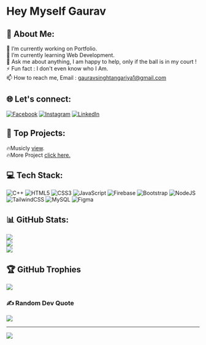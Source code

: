 # Hey <Coders/> Myself Gaurav

## 💫 About Me:
🔭 I’m currently working on Portfolio.<br>🌱 I’m currently learning Web Development.<br>💬 Ask me about anything, I am happy to help, only if the ball is in my court !<br>⚡ Fun fact : I don't even know who I Am.<br>📫 How to reach me, Email : gauravsinghtangariya1@gmail.com


## 🌐 Let's connect:
[![Facebook](https://img.shields.io/badge/Facebook-%231877F2.svg?logo=Facebook&logoColor=white)](https://facebook.com/gauravsinghtangariya1) [![Instagram](https://img.shields.io/badge/Instagram-%23E4405F.svg?logo=Instagram&logoColor=white)](https://instagram.com/gauravsinghtangariya) [![LinkedIn](https://img.shields.io/badge/LinkedIn-%230077B5.svg?logo=linkedin&logoColor=white)](https://linkedin.com/in/gauravsinghtangariya) 

## 🧮 Top Projects:
🔥Musicly [view](https://github.com/Gauravst/Musicly).<br>
🔥More Project [click here.](https://bit.ly/GSTWeb)

## 💻 Tech Stack:
![C++](https://img.shields.io/badge/c++-%2300599C.svg?style=for-the-badge&logo=c%2B%2B&logoColor=white) ![HTML5](https://img.shields.io/badge/html5-%23E34F26.svg?style=for-the-badge&logo=html5&logoColor=white) ![CSS3](https://img.shields.io/badge/css3-%231572B6.svg?style=for-the-badge&logo=css3&logoColor=white) ![JavaScript](https://img.shields.io/badge/javascript-%23323330.svg?style=for-the-badge&logo=javascript&logoColor=%23F7DF1E) ![Firebase](https://img.shields.io/badge/firebase-%23039BE5.svg?style=for-the-badge&logo=firebase) ![Bootstrap](https://img.shields.io/badge/bootstrap-%23563D7C.svg?style=for-the-badge&logo=bootstrap&logoColor=white) ![NodeJS](https://img.shields.io/badge/node.js-6DA55F?style=for-the-badge&logo=node.js&logoColor=white) ![TailwindCSS](https://img.shields.io/badge/tailwindcss-%2338B2AC.svg?style=for-the-badge&logo=tailwind-css&logoColor=white) ![MySQL](https://img.shields.io/badge/mysql-%2300f.svg?style=for-the-badge&logo=mysql&logoColor=white) 	![Figma](https://img.shields.io/badge/figma-%23F24E1E.svg?style=for-the-badge&logo=figma&logoColor=white)
## 📊 GitHub Stats:
![](https://github-readme-stats.vercel.app/api?username=Gauravst&theme=city_light&hide_border=false&include_all_commits=true&count_private=true)<br/>
![](https://github-readme-streak-stats.herokuapp.com/?user=Gauravst&theme=city_light&hide_border=false)<br/>
![](https://github-readme-stats.vercel.app/api/top-langs/?username=Gauravst&theme=city_light&hide_border=false&include_all_commits=true&count_private=true&layout=compact)

## 🏆 GitHub Trophies
![](https://github-profile-trophy.vercel.app/?username=Gauravst&theme=discord&no-frame=true&no-bg=true&margin-w=4)

### ✍️ Random Dev Quote
![](https://quotes-github-readme.vercel.app/api?type=horizontal&theme=light)

---
[![](https://visitcount.itsvg.in/api?id=Gauravst&icon=1&color=1)](https://visitcount.itsvg.in)

<!-- Proudly created with GPRM ( https://gprm.itsvg.in ) -->
